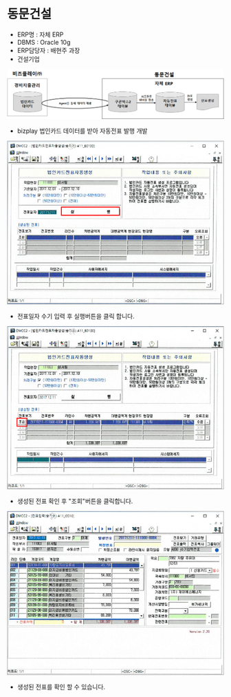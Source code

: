 # 동문건설

 - ERP명 : 자체 ERP  
 - DBMS : Oracle 10g  
 - ERP담당자 : 배현주 과장  
 - 건설기업

![\[&#xADF8;&#xB9BC;1\] &#xAD6C;&#xC131;&#xB3C4;](../../../.gitbook/assets/image%20%28101%29.png)

 - bizplay 법인카드 데이터를 받아 자동전표 발행 개발

![\[&#xADF8;&#xB9BC;2\] &#xBC95;&#xC778;&#xCE74;&#xB4DC;&#xC804;&#xD45C;&#xC790;&#xB3D9;&#xC0DD;&#xC131; &#xC2E4;&#xD589; &#xD654;&#xBA74;](../../../.gitbook/assets/image%20%28146%29.png)

 - 전표일자 수기 입력 후 실행버튼을 클릭 합니다.

![\[&#xADF8;&#xB9BC;3\] &#xBC95;&#xC778;&#xCE74;&#xB4DC;&#xC804;&#xD45C;&#xC790;&#xB3D9;&#xC0DD;&#xC131; &#xC870;&#xD68C; &#xD654;&#xBA74;](../../../.gitbook/assets/image%20%2878%29.png)

 - 생성된 전표 확인 후 "조회"버튼을 클릭합니다.

![\[&#xADF8;&#xB9BC;4\] &#xC804;&#xD45C;&#xD655;&#xC778; &#xD654;&#xBA74;](../../../.gitbook/assets/image%20%28222%29.png)

 - 생성된 전표를 확인 할 수 있습니다.

